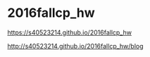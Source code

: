 # 2016fallcp_hw

https://s40523214.github.io/2016fallcp_hw

http://s40523214.github.io/2016fallcp_hw/blog
